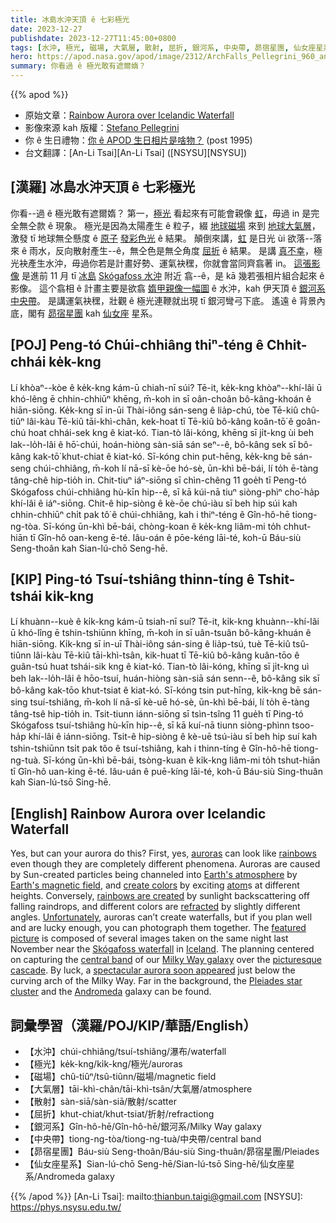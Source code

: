 ```yaml
---
title: 冰島水沖天頂 ê 七彩極光
date: 2023-12-27
publishdate: 2023-12-27T11:45:00+0800
tags: [水沖, 極光, 磁場, 大氣層, 散射, 屈折, 銀河系, 中央帶, 昴宿星團, 仙女座星系]
hero: https://apod.nasa.gov/apod/image/2312/ArchFalls_Pellegrini_960_annotated.jpg
summary: 你看過 ê 極光敢有遮爾媠？
---
```


{{% apod %}}

- 原始文章：[Rainbow Aurora over Icelandic Waterfall](https://apod.nasa.gov/apod/ap231227.html)
- 影像來源 kah 版權：[Stefano Pellegrini](https://www.instagram.com/pels_photo/)
- 你 ê 生日禮物：[你 ê APOD 生日相片是啥物？](https://apod.nasa.gov/apod/calendar/allyears.html) (post 1995)
- 台文翻譯：[An-Li Tsai][An-Li Tsai] ([NSYSU][NSYSU])

## [漢羅] 冰島水沖天頂 ê 七彩極光
你看--過 ê 極光敢有遮爾媠？
第一，[極光][auroras] 看起來有可能會親像 [虹][rainbows]，毋過 in 是完全無仝款 ê 現象。
極光是因為太陽產生 ê 粒子，綴 [地球磁場][Earth's magnetic field] 來到 [地球大氣層][Earth's atmosphere]，激發 tī 地球無仝懸度 ê [原子][atom] [發彩色光][create colors] ê 結果。
顛倒來講，[虹][rainbows are created] 是日光 ùi 欲落--落來 ê 雨水，反向散射產生--ê，無仝色是無仝角度 [屈折][refracted] ê 結果。
是講 [真不幸][Unfortunately]，極光袂產生水沖，毋過你若是計畫好勢、運氣袂䆀，你就會當同齊翕著 in。
[這張影像][featured picture] 是進前 11 月 tī [冰島][Iceland] [Skógafoss 水沖][Skógafoss waterfall] 附近 翕--ê，是 kā 幾若張相片組合起來 ê 影像。
這个翕相 ê 計畫主要是欲翕 [媠甲親像一幅圖][picturesque] ê 水沖，kah 伊天頂 ê [銀河系][Milky Way galaxy] [中央帶][central band]。
是講運氣袂䆀，壯觀 ê 極光連鞭就出現 tī 銀河彎弓下底。
遙遠 ê 背景內底，閣有 [昴宿星團][Pleiades star cluster] kah [仙女座][Andromeda] 星系。

## [POJ] Peng-tó Chúi-chhiâng thiⁿ-téng ê Chhit-chhái ke̍k-kng
Lí khòaⁿ--kòe ê ke̍k-kng kám-ū chiah-nī súi?
Tē-it, ke̍k-kng khòaⁿ--khí-lâi ū khó-lêng ē chhin-chhiūⁿ khēng, m̄-koh in sī oân-choân bô-kâng-khoán ê hiān-siōng.
Ke̍k-kng sī in-ūi Thài-iông sán-seng ê lia̍p-chú, tòe Tē-kiû chû-tiûⁿ lâi-kàu Tē-kiû tāi-khì-chân, kek-hoat tī Tē-kiû bô-kâng koân-tō͘ ê goân-chú hoat chhái-sek kng ê kiat-kó.
Tian-tò lâi-kóng, khēng sī ji̍t-kng ùi beh lak--lo̍h-lâi ê hō͘-chúi, hoán-hiòng sàn-siā sán seⁿ--ê, bô-kâng sek sī bô-kâng kak-tō͘ khut-chiat ê kiat-kó.
Sī-kóng chin put-hēng, ke̍k-kng bē sán-seng chúi-chhiâng, m̄-koh lí nā-sī kè-ōe hó-sè, ūn-khì bē-bái, lí to̍h ē-tàng tâng-chê hip-tio̍h in.
Chit-tiuⁿ iáⁿ-siōng sī chìn-chêng 11 goe̍h tī Peng-tó Skógafoss chúi-chhiâng hù-kīn hip--ê, sī kā kúi-nā tiuⁿ siòng-phìⁿ cho͘-ha̍p khí-lâi ê iáⁿ-siōng.
Chit-ê hip-siòng ê kè-ōe chú-iàu sī beh hip súi kah chhin-chhiūⁿ chi̍t pak tô͘ ê chúi-chhiâng, kah i thiⁿ-téng ê Gîn-hô-hē tiong-ng-tòa.
Sī-kóng ūn-khì bē-bái, chòng-koan ê ke̍k-kng liâm-mi to̍h chhut-hiān tī Gîn-hô oan-keng ē-té.
Iâu-oán ê pōe-kéng lāi-té, koh-ū Báu-siù Seng-thoân kah Sian-lú-chō Seng-hē.

## [KIP] Ping-tó Tsuí-tshiâng thinn-tíng ê Tshit-tshái ki̍k-kng
Lí khuànn--kuè ê ki̍k-kng kám-ū tsiah-nī suí?
Tē-it, ki̍k-kng khuànn--khí-lâi ū khó-lîng ē tshin-tshiūnn khīng, m̄-koh in sī uân-tsuân bô-kâng-khuán ê hiān-siōng.
Ki̍k-kng sī in-uī Thài-iông sán-sing ê lia̍p-tsú, tuè Tē-kiû tsû-tiûnn lâi-kàu Tē-kiû tāi-khì-tsân, kik-huat tī Tē-kiû bô-kâng kuân-tōo ê guân-tsú huat tshái-sik kng ê kiat-kó.
Tian-tò lâi-kóng, khīng sī ji̍t-kng uì beh lak--lo̍h-lâi ê hōo-tsuí, huán-hiòng sàn-siā sán senn--ê, bô-kâng sik sī bô-kâng kak-tōo khut-tsiat ê kiat-kó.
Sī-kóng tsin put-hīng, ki̍k-kng bē sán-sing tsuí-tshiâng, m̄-koh lí nā-sī kè-uē hó-sè, ūn-khì bē-bái, lí to̍h ē-tàng tâng-tsê hip-tio̍h in.
Tsit-tiunn iánn-siōng sī tsìn-tsîng 11 gue̍h tī Ping-tó Skógafoss tsuí-tshiâng hù-kīn hip--ê, sī kā kuí-nā tiunn siòng-phìnn tsoo-ha̍p khí-lâi ê iánn-siōng.
Tsit-ê hip-siòng ê kè-uē tsú-iàu sī beh hip suí kah tshin-tshiūnn tsi̍t pak tôo ê tsuí-tshiâng, kah i thinn-tíng ê Gîn-hô-hē tiong-ng-tuà.
Sī-kóng ūn-khì bē-bái, tsòng-kuan ê ki̍k-kng liâm-mi to̍h tshut-hiān tī Gîn-hô uan-king ē-té.
Iâu-uán ê puē-kíng lāi-té, koh-ū Báu-siù Sing-thuân kah Sian-lú-tsō Sing-hē.

## [English] Rainbow Aurora over Icelandic Waterfall
Yes, but can your aurora do this?
First, yes, [auroras][auroras] can look like [rainbows][rainbows] even though they are completely different phenomena.
Auroras are caused by Sun-created particles being channeled into [Earth's atmosphere][Earth's atmosphere] by [Earth's magnetic field][Earth's magnetic field], and [create colors][create colors] by exciting [atom][atom]s at different heights.
Conversely, [rainbows are created][rainbows are created] by sunlight backscattering off falling raindrops, and different colors are [refracted][refracted] by slightly different angles.
[Unfortunately][Unfortunately], auroras can’t create waterfalls, but if you plan well and are lucky enough, you can photograph them together.
The [featured picture][featured picture] is composed of several images taken on the same night last November near the [Skógafoss waterfall][Skógafoss waterfall] in [Iceland][Iceland].
The planning centered on capturing the [central band][central band] of our [Milky Way galaxy][Milky Way galaxy] over the [picturesque][picturesque] [cascade][cascade].
By luck, a [spectacular aurora soon appeared][spectacular aurora soon appeared] just below the curving arch of the Milky Way.
Far in the background, the [Pleiades star cluster][Pleiades star cluster] and the [Andromeda][Andromeda] galaxy can be found.

## 詞彙學習（漢羅/POJ/KIP/華語/English）
- 【水沖】chúi-chhiâng/tsuí-tshiâng/瀑布/waterfall
- 【極光】ke̍k-kng/ki̍k-kng/極光/auroras
- 【磁場】chû-tiûⁿ/tsû-tiûnn/磁場/magnetic field
- 【大氣層】tāi-khì-chân/tāi-khì-tsân/大氣層/atmosphere
- 【散射】sàn-siā/sàn-siā/散射/scatter
- 【屈折】khut-chiat/khut-tsiat/折射/refractiong
- 【銀河系】Gîn-hô-hē/Gîn-hô-hē/銀河系/Milky Way galaxy
- 【中央帶】tiong-ng-tòa/tiong-ng-tuà/中央帶/central band
- 【昴宿星團】Báu-siù Seng-thoân/Báu-siù Sing-thuân/昴宿星團/Pleiades
- 【仙女座星系】Sian-lú-chō Seng-hē/Sian-lú-tsō Sing-hē/仙女座星系/Andromeda galaxy

{{% /apod %}}
[An-Li Tsai]: mailto:thianbun.taigi@gmail.com
[NSYSU]: https://phys.nsysu.edu.tw/

[copyright]: https://apod.nasa.gov/apod/fap/lib/about_apod.html#srapply
[License]: https://creativecommons.org/licenses/by/3.0/

[auroras]:https://spaceplace.nasa.gov/aurora/
[rainbows]:https://apod.nasa.gov/apod/ap140930.html
[Earth's atmosphere]:https://climate.nasa.gov/news/2919/earths-atmosphere-a-multi-layered-cake/
[Earth's magnetic field]:https://www.nasa.gov/image-article/earths-magnetosphere-3/
[create colors]:https://svs.gsfc.nasa.gov/20056
[atom]:https://en.wikipedia.org/wiki/Atom
[rainbows are created]:https://education.nationalgeographic.org/resource/rainbow/
[refracted]:https://en.wikipedia.org/wiki/Refraction
[Unfortunately]:https://media.istockphoto.com/id/854269380/photo/golden-retriever-face-and-hand.jpg?s=612x612&w=0&k=20&c=AzjIMNJB3PqXciBWggT64jmFwCgPw8FTWllTFzf48rM=
[featured picture]:https://www.instagram.com/p/C0j1H5wsAAr/
[Skógafoss waterfall]:https://youtu.be/-eejVvSLQfk
[Iceland]:https://en.wikipedia.org/wiki/Iceland
[central band]:https://apod.nasa.gov/apod/ap230620.html
[Milky Way galaxy]:https://science.nasa.gov/resource/the-milky-way-galaxy/
[picturesque]:https://apod.nasa.gov/apod/ap230704.html
[cascade]:https://apod.nasa.gov/apod/ap211101.html
[spectacular aurora soon appeared]:https://img.huffingtonpost.com/asset/5bad12683c000032000b0e42.jpeg
[Pleiades star cluster]:https://en.wikipedia.org/wiki/Pleiades
[Andromeda]:https://apod.nasa.gov/apod/ap231113.html
